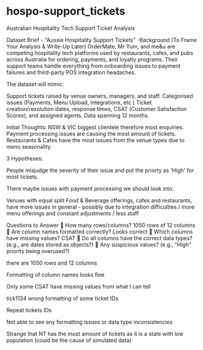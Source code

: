 # hospo-support_tickets
 Australian Hospitality Tech Support Ticket Analysis

Dataset Brief - "Aussie Hospitality Support Tickets"
    -Background (To Frame Your Analysis & Write-Up Later)
    OrderMate, Mr Yum, and me&u are competing hospitality tech platforms used by restaurants, cafes, and pubs across Australia for ordering, payments, and loyalty programs. Their support teams handle everything from onboarding issues to payment failures and third-party POS integration headaches.

The dataset will mimic:

Support tickets raised by venue owners, managers, and staff.
Categorised issues (Payments, Menu Upload, Integrations, etc.)
Ticket creation/resolution dates, response times, CSAT (Customer Satisfaction Scores), and assigned agents.
Data spanning 12 months.


Initial Thoughts:
NSW & VIC biggest clientele therefore most enquiries.
Payment processing issues are causing the most amount of tickets.
Restaurants & Cafes have the most issues from the venue types due to menu seasonality. 

3 Hypotheses:

People misjudge the severity of their issue and put the priorty as 'High' for most tickets. 

There maybe issues with payment processing we should look into.

Venues with equal split Food & Beverage offerings, cafes and restaurants, have more issues in general - possibly due to integration difficulties / more menu offerings and constant adjustments / less staff

Questions to Answer
🔹 How many rows/columns? 1050 rows of 12 columns
🔹 Are column names formatted correctly? Looks correct
🔹 Which columns have missing values? CSAT
🔹 Do all columns have the correct data types? (e.g., are dates stored as objects?)
🔹 Any suspicious values? (e.g., "High" priority being overused?)

there are 1050 rows and 12 columns 

Formatting of column names looks fine 

Only some CSAT have missing values from what I can tell 

tick1134 wrong formatting of some ticket IDs

Repeat tickets IDs

Not able to see any formatting issues or data type inconsistencies 

Strange that NT has the most amount of tickets as it is a state with low population (could be the cause of simulated data)